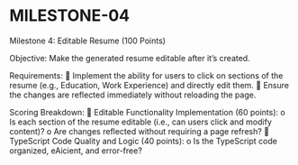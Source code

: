 # MILESTONE-04

Milestone 4: Editable Resume (100 Points) 

Objective: 
Make the generated resume editable after it’s created. 

Requirements: 
 Implement the ability for users to click on sections of the resume (e.g., Education, Work 
Experience) and directly edit them. 
 Ensure the changes are reflected immediately without reloading the page. 

Scoring Breakdown: 
 Editable Functionality Implementation (60 points): 
o Is each section of the resume editable (i.e., can users click and modify content)? 
o Are changes reflected without requiring a page refresh? 
 TypeScript Code Quality and Logic (40 points): 
o Is the TypeScript code organized, eAicient, and error-free? 
